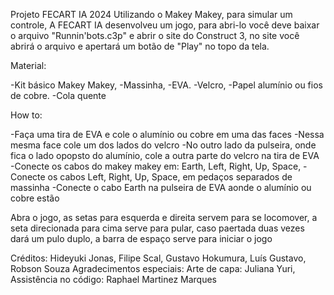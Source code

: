Projeto FECART IA 2024
Utilizando o Makey Makey, para simular um controle, A FECART IA desenvolveu um jogo, para abri-lo você deve baixar o arquivo 
"Runnin'bots.c3p" e abrir o site do Construct 3, no site você 
abrirá o arquivo e apertará um botão de "Play" no topo da tela.

Material: 

-Kit básico Makey Makey, 
-Massinha, 
-EVA. 
-Velcro, 
-Papel alumínio ou fios de cobre. 
-Cola quente

How to: 

-Faça uma tira de EVA e cole o alumínio ou cobre em uma das faces
-Nessa mesma face cole um dos lados do velcro 
-No outro lado da pulseira, onde fica o lado opopsto do alumínio, cole a outra parte do velcro na tira de EVA 
-Conecte os cabos do makey makey em: Earth, Left, Right, Up, Space, 
-Conecte os cabos Left, Right, Up, Space, em pedaços separados de massinha 
-Conecte o cabo Earth na pulseira de EVA aonde o alumínio ou cobre estão 

Abra o jogo, as setas para esquerda e direita servem para se locomover, a seta direcionada para cima serve para pular, 
caso paertada duas vezes dará um pulo duplo, a barra de espaço serve para iniciar o jogo

Créditos: Hideyuki Jonas, Filipe Scal, Gustavo Hokumura, Luís Gustavo, Robson Souza
Agradecimentos especiais: Arte de capa: Juliana Yuri, Assistência no código: Raphael Martinez Marques
